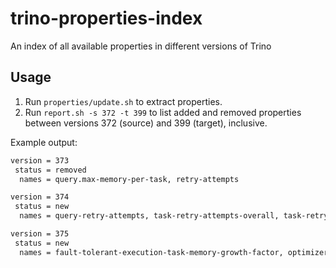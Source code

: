 # trino-properties-index

An index of all available properties in different versions of Trino

## Usage

1. Run `properties/update.sh` to extract properties.
1. Run `report.sh -s 372 -t 399` to list added and removed properties between versions 372 (source) and 399 (target), inclusive.

Example output:
```bash
version = 373
 status = removed
  names = query.max-memory-per-task, retry-attempts

version = 374
 status = new
  names = query-retry-attempts, task-retry-attempts-overall, task-retry-attempts-per-task, node-scheduler.max-absolute-full-nodes-per-query, node-scheduler.max-fraction-full-nodes-per-query, node-scheduler.allocator-type, fault-tolerant-execution-task-memory, adaptive-partial-aggregation.enabled, adaptive-partial-aggregation.min-rows, adaptive-partial-aggregation.unique-rows-ratio-threshold, optimizer.filter-conjunction-independence-factor, optimizer.join-multi-clause-independence-factor

version = 375
 status = new
  names = fault-tolerant-execution-task-memory-growth-factor, optimizer.non-estimatable-predicate-approximation.enabled
```
